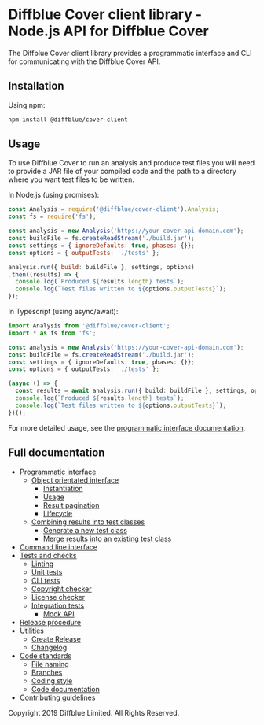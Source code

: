 # Diffblue Cover client library - Node.js API for Diffblue Cover

The Diffblue Cover client library provides a programmatic interface and CLI for communicating with the Diffblue Cover API.

## Installation

Using npm:

```bash
npm install @diffblue/cover-client
```

## Usage

To use Diffblue Cover to run an analysis and produce test files you will need to provide a JAR file of your compiled code and the path to a directory where you want test files to be written.

In Node.js (using promises):

```js
const Analysis = require('@diffblue/cover-client').Analysis;
const fs = require('fs');

const analysis = new Analysis('https://your-cover-api-domain.com');
const buildFile = fs.createReadStream('./build.jar');
const settings = { ignoreDefaults: true, phases: {}};
const options = { outputTests: './tests' };

analysis.run({ build: buildFile }, settings, options)
.then((results) => {
  console.log(`Produced ${results.length} tests`);
  console.log(`Test files written to ${options.outputTests}`);
});
```

In Typescript (using async/await):

```ts
import Analysis from '@diffblue/cover-client';
import * as fs from 'fs';

const analysis = new Analysis('https://your-cover-api-domain.com');
const buildFile = fs.createReadStream('./build.jar');
const settings = { ignoreDefaults: true, phases: {}};
const options = { outputTests: './tests' };

(async () => {
  const results = await analysis.run({ build: buildFile }, settings, options);
  console.log(`Produced ${results.length} tests`);
  console.log(`Test files written to ${options.outputTests}`);
})();
```

For more detailed usage, see the [programmatic interface documentation](docs/programmatic-interface.md).

## Full documentation

- [Programmatic interface](docs/programmatic-interface.md)
  - [Object orientated interface](docs/programmatic-interface.md#object-orientated-interface)
    - [Instantiation](docs/programmatic-interface.md#instantiation)
    - [Usage](docs/programmatic-interface.md#usage)
    - [Result pagination](docs/programmatic-interface.md#result-pagination)
    - [Lifecycle](docs/programmatic-interface.md#lifecycle)
  - [Combining results into test classes](docs/programmatic-interface.md#combining-results-into-test-classes)
    - [Generate a new test class](docs/programmatic-interface.md#generate-a-new-test-class)
    - [Merge results into an existing test class](docs/programmatic-interface.md#merge-results-into-an-existing-test-class)
- [Command line interface](docs/command-line-interface.md)
- [Tests and checks](docs/tests-and-checks.md)
  - [Linting](docs/tests-and-checks.md#linting)
  - [Unit tests](docs/tests-and-checks.md#unit-tests)
  - [CLI tests](docs/tests-and-checks.md#cli-tests)
  - [Copyright checker](docs/tests-and-checks.md#copyright-checker)
  - [License checker](docs/tests-and-checks.md#license-checker)
  - [Integration tests](docs/tests-and-checks.md#integration-tests)
    - [Mock API](docs/tests-and-checks.md#mock-api)
- [Release procedure](docs/release-procedure.md)
- [Utilities](docs/utilities.md)
  - [Create Release](docs/utilities.md#create-release)
  - [Changelog](docs/utilities.md#changelog)
- [Code standards](docs/code-standards.md)
  - [File naming](docs/code-standards.md#file-naming)
  - [Branches](docs/code-standards.md#branches)
  - [Coding style](docs/code-standards.md#style)
  - [Code documentation](docs/code-standards.md#code-documentation)
- [Contributing guidelines](docs/contributing-guidelines.md)

Copyright 2019 Diffblue Limited. All Rights Reserved.
